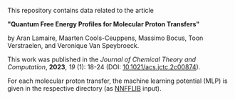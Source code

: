 This repository contains data related to the article

**"Quantum Free Energy Profiles for Molecular Proton Transfers"**

by Aran Lamaire, Maarten Cools-Ceuppens, Massimo Bocus, Toon Verstraelen, and Veronique Van Speybroeck.

This work was published in the *Journal of Chemical Theory and Computation*, **2023**, *19* (1): 18-24 (DOI: [10.1021/acs.jctc.2c00874](https://pubs.acs.org/doi/full/10.1021/acs.jctc.2c00874)).

For each molecular proton transfer, the machine learning potential (MLP) is given in the respective directory (as [NNFFLIB](https://github.com/mcoolsce/NNFFLIB) input).
